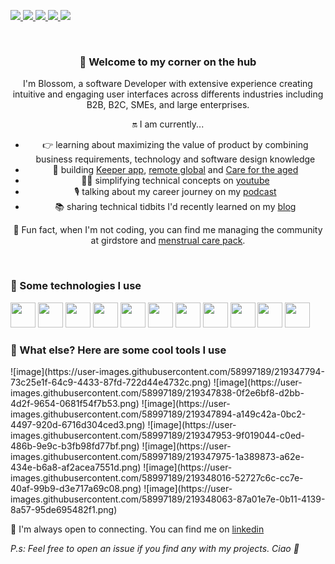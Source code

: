 <p style="text-align:center">

<a href="https://www.linkedin.com/in/blossom-babalola/"><img src="https://img.shields.io/badge/LinkedIn-0077B5?style=for-the-badge&logo=linkedin&logoColor=white"/> </a>
 <a href="https://www.youtube.com/channel/UCWqoKQfyZTTLUd4t8yBT57g"><img src="https://img.shields.io/badge/-yotube-red?style=for-the-badge&logo=youtube&logoColor=white"/> </a>
  <a href="https://anchor.fm/trant"><img src="https://img.shields.io/badge/-podcast-blue?style=for-the-badge&logo=anchor&logoColor=white"/> </a>
  <a href="https://blossom.hashnode.dev/"><img src="https://img.shields.io/badge/-blog-lightgrey?style=for-the-badge&logo=hashnode&logoColor=white"/> </a>
   <a href="https://twitter.com/BabalolaBlossom"><img src="https://img.shields.io/badge/Twitter-1DA1F2?style=for-the-badge&logo=twitter&logoColor=white"/> </a>
</p>
<br>

<div style="text-align:center">
<h3>👋 Welcome to my corner on the hub </h3> 

I'm Blossom, a software Developer with extensive experience creating intuitive and engaging user interfaces across differents industries including B2B, B2C, SMEs, and large enterprises. 

<p style="font-style:bold"> 🔛 I am currently... </p>

- 👉 learning about maximizing the value of product by combining business requirements, technology and software design knowledge
- 🏨 building [Keeper app](), [remote global]() and [Care for the aged]()
- 👩‍💻 simplifying technical concepts on [youtube](https://www.youtube.com/channel/UCWqoKQfyZTTLUd4t8yBT57g)
- 🎙️ talking about my career journey on my [podcast](https://anchor.fm/trant)
- 📚 sharing technical tidbits I'd recently learned on my [blog](https://blossom.hashnode.dev/)

🏓 Fun fact, when I'm not coding, you can find me managing the community at girdstore and [menstrual care pack](https://www.instagram.com/menstrual_care_pack/).  
</div>

<br>

<h3> 🛬 Some technologies I use </h3>

<img width="40px" src="https://user-images.githubusercontent.com/58997189/219346892-2193306a-7b13-47c3-a903-29be98a37d70.png">
<img width="40px" src="https://user-images.githubusercontent.com/58997189/219346958-2fecf051-001b-4236-a8a9-af36d40f643d.png">
<img width="40px" src="https://user-images.githubusercontent.com/58997189/219346990-f932cfcd-d50d-4990-a7d8-8981ec83377d.png">
<img width="40px" src="https://user-images.githubusercontent.com/58997189/219347068-88497e33-b980-4fc4-98fa-31f496447a20.png"/>
<img width="40px" src="https://user-images.githubusercontent.com/58997189/219347149-433e30b1-aa53-4afc-9c56-71a2bbb9c595.png">
<img width="40px" src="https://user-images.githubusercontent.com/58997189/219347211-c82128c4-cca5-4d43-9e77-f22777660df2.png">
<img width="40px" src="https://user-images.githubusercontent.com/58997189/219347252-95ce204e-64b5-462b-b114-df0b997f294a.png"/>
<img width="40px"src="https://user-images.githubusercontent.com/58997189/219347329-2eee33c9-9cc9-49ad-9888-d9e546bf6592.png"/>
<img width="40px" src="https://user-images.githubusercontent.com/58997189/219347403-bd4e9b2f-da53-4cd7-80d2-41c3cc4890c7.png"/>
<img width="40px" src="https://user-images.githubusercontent.com/58997189/219347441-353bf261-15ae-48b5-a9db-d62ad90ea3e2.png"/>
<img width="40px" src="https://user-images.githubusercontent.com/58997189/219347731-e18e46b3-1775-4fad-9901-d1161243b744.png"/>

<h3> 🐳 What else? Here are some cool tools I use </h3>
![image](https://user-images.githubusercontent.com/58997189/219347794-73c25e1f-64c9-4433-87fd-722d44e4732c.png)
![image](https://user-images.githubusercontent.com/58997189/219347838-0f2e6bf8-d2bb-4d2f-9654-0681f54f7b53.png)
![image](https://user-images.githubusercontent.com/58997189/219347894-a149c42a-0bc2-4497-920d-6716d304ced3.png)
![image](https://user-images.githubusercontent.com/58997189/219347953-9f019044-c0ed-486b-9e9c-b3fb98fd77bf.png)
![image](https://user-images.githubusercontent.com/58997189/219347975-1a389873-a62e-434e-b6a8-af2acea7551d.png)
![image](https://user-images.githubusercontent.com/58997189/219348016-52727c6c-cc7e-40af-99b9-d3e717a69c08.png)
![image](https://user-images.githubusercontent.com/58997189/219348063-87a01e7e-0b11-4139-8a57-95de695482f1.png)




👐 I'm always open to connecting. You can find me on [linkedin]()

_P.s: Feel free to open an issue if you find any with my projects. Ciao 🍵_


